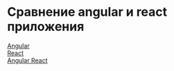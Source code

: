 # Сравнение angular и react приложения

[Angular](https://firevolkhov.github.io/angular-vs-react/angular.html)  
[React](https://firevolkhov.github.io/angular-vs-react/react.html)  
[Angular React](https://firevolkhov.github.io/angular-vs-react/angular-with-react.html)  
